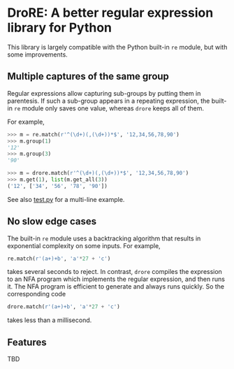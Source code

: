 # DroRE: A better regular expression library for Python

This library is largely compatible with the Python built-in `re` module,
but with some improvements.

## Multiple captures of the same group

Regular expressions allow capturing sub-groups by putting them in parentesis.
If such a sub-group appears in a repeating expression, the built-in `re`
module only saves one value, whereas `drore` keeps all of them.

For example,
```python
>>> m = re.match(r'^(\d+)(,(\d+))*$', '12,34,56,78,90')
>>> m.group(1)
'12'
>>> m.group(3)
'90'

>>> m = drore.match(r'^(\d+)(,(\d+))*$', '12,34,56,78,90')
>>> m.get(1), list(m.get_all(3))
('12', ['34', '56', '78', '90'])
```

See also [test.py](test.py) for a multi-line example.

## No slow edge cases

The built-in `re` module uses a backtracking algorithm that results in
exponential complexity on some inputs. For example,

```python
re.match(r'(a+)+b', 'a'*27 + 'c')
```

takes several seconds to reject. In contrast, `drore` compiles the expression
to an NFA program which implements the regular expression, and then runs it.
The NFA program is efficient to generate and always runs quickly. So the
corresponding code

```python
drore.match(r'(a+)+b', 'a'*27 + 'c')
```

takes less than a millisecond.

## Features

TBD
